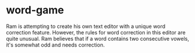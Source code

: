 # word-game
Ram is attempting to create his own text editor with a unique word correction feature. However, the rules for word correction in this editor are quite unusual. Ram believes that if a word contains two consecutive vowels, it's somewhat odd and needs correction. 
